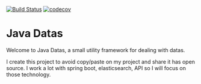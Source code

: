 [![Build Status](https://travis-ci.com/snasello/java-datas.png)](https://travis-ci.com/snasello/java-datas)
[![codecov](https://codecov.io/gh/snasello/java-datas/branch/master/graph/badge.svg)](https://codecov.io/gh/snasello/java-datas)

# Java Datas

Welcome to Java Datas, a small utility framework for dealing with datas.

I create this project to avoid copy/paste on my project and share it has open source. I work a lot with spring boot, elasticsearch, API so I will focus on those technology.
